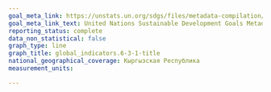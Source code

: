 ```yaml
---
goal_meta_link: https://unstats.un.org/sdgs/files/metadata-compilation/Metadata-Goal-6.pdf
goal_meta_link_text: United Nations Sustainable Development Goals Metadata (pdf 428kB)
reporting_status: complete
data_non_statistical: false
graph_type: line
graph_title: global_indicators.6-3-1-title
national_geographical_coverage: Кыргызская Республика
measurement_units: 

---
```

